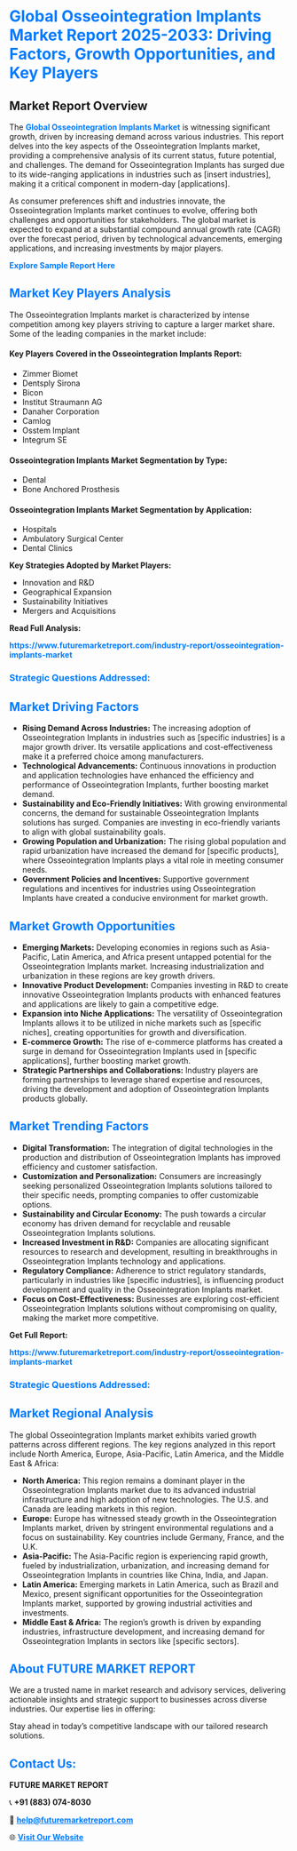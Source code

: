 <h1 style="color: #007BFF;">Global Osseointegration Implants Market Report 2025-2033: Driving Factors, Growth Opportunities, and Key Players</h1>

<section id="overview">
<h2>Market Report Overview</h2>
<p>The <a href="https://www.futuremarketreport.com/industry-report/osseointegration-implants-market" style="color: #007BFF; text-decoration: none;"><strong>Global Osseointegration Implants Market</strong></a> is witnessing significant growth, driven by increasing demand across various industries. This report delves into the key aspects of the Osseointegration Implants market, providing a comprehensive analysis of its current status, future potential, and challenges. The demand for Osseointegration Implants has surged due to its wide-ranging applications in industries such as [insert industries], making it a critical component in modern-day [applications].</p>
<p>As consumer preferences shift and industries innovate, the Osseointegration Implants market continues to evolve, offering both challenges and opportunities for stakeholders. The global market is expected to expand at a substantial compound annual growth rate (CAGR) over the forecast period, driven by technological advancements, emerging applications, and increasing investments by major players.</p>
</section>

<section id="overview">
<p><a href="https://www.futuremarketreport.com/request-sample/reportId=46392" style="color: #007BFF; text-decoration: none;"><strong>Explore Sample Report Here</strong></a></p>
</section>

<section id="key-players">
<h2 style="color: #007BFF;">Market Key Players Analysis</h2>
<p>The Osseointegration Implants market is characterized by intense competition among key players striving to capture a larger market share. Some of the leading companies in the market include:</p>
<h4>Key Players Covered in the Osseointegration Implants Report:</h4>
<ul><li>Zimmer Biomet</li><li>Dentsply Sirona</li><li>Bicon</li><li>Institut Straumann AG</li><li>Danaher Corporation</li><li>Camlog</li><li>Osstem Implant</li><li>Integrum SE</li></ul>
<h4>Osseointegration Implants Market Segmentation by Type:</h4>
<ul><li>Dental</li><li>Bone Anchored Prosthesis</li></ul>

<h4>Osseointegration Implants Market Segmentation by Application:</h4>
<ul><li>Hospitals</li><li>Ambulatory Surgical Center</li><li>Dental Clinics</li></ul>
<p><strong>Key Strategies Adopted by Market Players:</strong></p>
<ul>
<li>Innovation and R&D</li>
<li>Geographical Expansion</li>
<li>Sustainability Initiatives</li>
<li>Mergers and Acquisitions</li>
</ul>
</section>

<section>
<p><strong>Read Full Analysis: </strong></p><a href="https://www.futuremarketreport.com/industry-report/osseointegration-implants-market" style="color: #007BFF; text-decoration: none;"><strong>https://www.futuremarketreport.com/industry-report/osseointegration-implants-market</strong></a>
<h3 style="color: #007BFF;">Strategic Questions Addressed:</h3>
</section>

<section id="driving-factors">
<h2 style="color: #007BFF;">Market Driving Factors</h2>
<ul>
<li><strong>Rising Demand Across Industries:</strong> The increasing adoption of Osseointegration Implants in industries such as [specific industries] is a major growth driver. Its versatile applications and cost-effectiveness make it a preferred choice among manufacturers.</li>
<li><strong>Technological Advancements:</strong> Continuous innovations in production and application technologies have enhanced the efficiency and performance of Osseointegration Implants, further boosting market demand.</li>
<li><strong>Sustainability and Eco-Friendly Initiatives:</strong> With growing environmental concerns, the demand for sustainable Osseointegration Implants solutions has surged. Companies are investing in eco-friendly variants to align with global sustainability goals.</li>
<li><strong>Growing Population and Urbanization:</strong> The rising global population and rapid urbanization have increased the demand for [specific products], where Osseointegration Implants plays a vital role in meeting consumer needs.</li>
<li><strong>Government Policies and Incentives:</strong> Supportive government regulations and incentives for industries using Osseointegration Implants have created a conducive environment for market growth.</li>
</ul>
</section>

<section id="growth-opportunities">
<h2 style="color: #007BFF;">Market Growth Opportunities</h2>
<ul>
<li><strong>Emerging Markets:</strong> Developing economies in regions such as Asia-Pacific, Latin America, and Africa present untapped potential for the Osseointegration Implants market. Increasing industrialization and urbanization in these regions are key growth drivers.</li>
<li><strong>Innovative Product Development:</strong> Companies investing in R&D to create innovative Osseointegration Implants products with enhanced features and applications are likely to gain a competitive edge.</li>
<li><strong>Expansion into Niche Applications:</strong> The versatility of Osseointegration Implants allows it to be utilized in niche markets such as [specific niches], creating opportunities for growth and diversification.</li>
<li><strong>E-commerce Growth:</strong> The rise of e-commerce platforms has created a surge in demand for Osseointegration Implants used in [specific applications], further boosting market growth.</li>
<li><strong>Strategic Partnerships and Collaborations:</strong> Industry players are forming partnerships to leverage shared expertise and resources, driving the development and adoption of Osseointegration Implants products globally.</li>
</ul>
</section>

<section id="trending-factors">
<h2 style="color: #007BFF;">Market Trending Factors</h2>
<ul>
<li><strong>Digital Transformation:</strong> The integration of digital technologies in the production and distribution of Osseointegration Implants has improved efficiency and customer satisfaction.</li>
<li><strong>Customization and Personalization:</strong> Consumers are increasingly seeking personalized Osseointegration Implants solutions tailored to their specific needs, prompting companies to offer customizable options.</li>
<li><strong>Sustainability and Circular Economy:</strong> The push towards a circular economy has driven demand for recyclable and reusable Osseointegration Implants solutions.</li>
<li><strong>Increased Investment in R&D:</strong> Companies are allocating significant resources to research and development, resulting in breakthroughs in Osseointegration Implants technology and applications.</li>
<li><strong>Regulatory Compliance:</strong> Adherence to strict regulatory standards, particularly in industries like [specific industries], is influencing product development and quality in the Osseointegration Implants market.</li>
<li><strong>Focus on Cost-Effectiveness:</strong> Businesses are exploring cost-efficient Osseointegration Implants solutions without compromising on quality, making the market more competitive.</li>
</ul>
</section>

<section>
<p><strong>Get Full Report: </strong></p><a href="https://www.futuremarketreport.com/industry-report/osseointegration-implants-market" style="color: #007BFF; text-decoration: none;"><strong>https://www.futuremarketreport.com/industry-report/osseointegration-implants-market</strong></a>
<h3 style="color: #007BFF;">Strategic Questions Addressed:</h3>
</section>


<section id="regional-analysis">
<h2 style="color: #007BFF;">Market Regional Analysis</h2>
<p>The global Osseointegration Implants market exhibits varied growth patterns across different regions. The key regions analyzed in this report include North America, Europe, Asia-Pacific, Latin America, and the Middle East & Africa:</p>
<ul>
<li><strong>North America:</strong> This region remains a dominant player in the Osseointegration Implants market due to its advanced industrial infrastructure and high adoption of new technologies. The U.S. and Canada are leading markets in this region.</li>
<li><strong>Europe:</strong> Europe has witnessed steady growth in the Osseointegration Implants market, driven by stringent environmental regulations and a focus on sustainability. Key countries include Germany, France, and the U.K.</li>
<li><strong>Asia-Pacific:</strong> The Asia-Pacific region is experiencing rapid growth, fueled by industrialization, urbanization, and increasing demand for Osseointegration Implants in countries like China, India, and Japan.</li>
<li><strong>Latin America:</strong> Emerging markets in Latin America, such as Brazil and Mexico, present significant opportunities for the Osseointegration Implants market, supported by growing industrial activities and investments.</li>
<li><strong>Middle East & Africa:</strong> The region’s growth is driven by expanding industries, infrastructure development, and increasing demand for Osseointegration Implants in sectors like [specific sectors].</li>
</ul>
</section>

<footer>
<h2 style="color: #007BFF;">About FUTURE MARKET REPORT</h2>
<p>We are a trusted name in market research and advisory services, delivering actionable insights and strategic support to businesses across diverse industries. Our expertise lies in offering:</p>

<p>Stay ahead in today’s competitive landscape with our tailored research solutions.</p>

<h2 style="color: #007BFF;">Contact Us:</h2>
<p><strong>FUTURE MARKET REPORT</strong></p>
<p>📞 <strong>+91 (883) 074-8030</strong></p>
<p>📧 <strong><a href="mailto:help@futuremarketreport.com" style="color: #007BFF;">help@futuremarketreport.com</a></strong></p>
<p>🌐 <strong><a href="https://www.futuremarketreport.com/" style="color: #007BFF;">Visit Our Website</a></strong></p>
</footer>